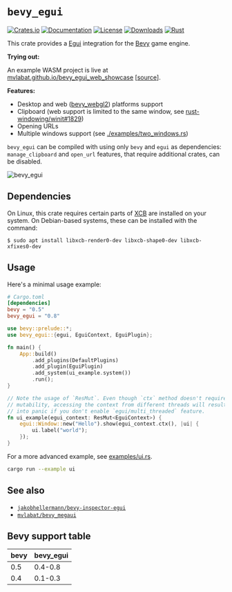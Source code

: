 # `bevy_egui`

[![Crates.io](https://img.shields.io/crates/v/bevy_egui.svg)](https://crates.io/crates/bevy_egui)
[![Documentation](https://docs.rs/bevy_egui/badge.svg)](https://docs.rs/bevy_egui)
[![License](https://img.shields.io/badge/license-MIT-blue.svg)](https://github.com/bevyengine/bevy/blob/master/LICENSE)
[![Downloads](https://img.shields.io/crates/d/bevy_egui.svg)](https://crates.io/crates/bevy_egui)
[![Rust](https://github.com/mvlabat/bevy_egui/workflows/CI/badge.svg)](https://github.com/mvlabat/bevy_egui/actions)

This crate provides a [Egui](https://github.com/emilk/egui) integration for the [Bevy](https://github.com/bevyengine/bevy) game engine.

**Trying out:**

An example WASM project is live at [mvlabat.github.io/bevy_egui_web_showcase](https://mvlabat.github.io/bevy_egui_web_showcase/index.html) [[source](https://github.com/mvlabat/bevy_egui_web_showcase)].

**Features:**
- Desktop and web ([bevy_webgl2](https://github.com/mrk-its/bevy_webgl2)) platforms support
- Clipboard (web support is limited to the same window, see [rust-windowing/winit#1829](https://github.com/rust-windowing/winit/issues/1829))
- Opening URLs
- Multiple windows support (see [./examples/two_windows.rs](./examples/two_windows.rs))

`bevy_egui` can be compiled with using only `bevy` and `egui` as dependencies: `manage_clipboard` and `open_url` features,
that require additional crates, can be disabled.

![bevy_egui](bevy_egui.png)

## Dependencies

On Linux, this crate requires certain parts of [XCB](https://xcb.freedesktop.org/) are installed on your system. On Debian-based systems, these can be installed with the command:

```
$ sudo apt install libxcb-render0-dev libxcb-shape0-dev libxcb-xfixes0-dev
```

## Usage

Here's a minimal usage example:
```toml
# Cargo.toml
[dependencies]
bevy = "0.5"
bevy_egui = "0.8"
```

```rust
use bevy::prelude::*;
use bevy_egui::{egui, EguiContext, EguiPlugin};

fn main() {
    App::build()
        .add_plugins(DefaultPlugins)
        .add_plugin(EguiPlugin)
        .add_system(ui_example.system())
        .run();
}

// Note the usage of `ResMut`. Even though `ctx` method doesn't require
// mutability, accessing the context from different threads will result
// into panic if you don't enable `egui/multi_threaded` feature.
fn ui_example(egui_context: ResMut<EguiContext>) {
    egui::Window::new("Hello").show(egui_context.ctx(), |ui| {
        ui.label("world");
    });
}
```

For a more advanced example, see [examples/ui.rs](examples/ui.rs).

```bash
cargo run --example ui
```

## See also

- [`jakobhellermann/bevy-inspector-egui`](https://github.com/jakobhellermann/bevy-inspector-egui)
- [`mvlabat/bevy_megaui`](https://github.com/mvlabat/bevy_megaui)

## Bevy support table

|bevy|bevy_egui|
|---|---|
|0.5|0.4-0.8|
|0.4|0.1-0.3|
